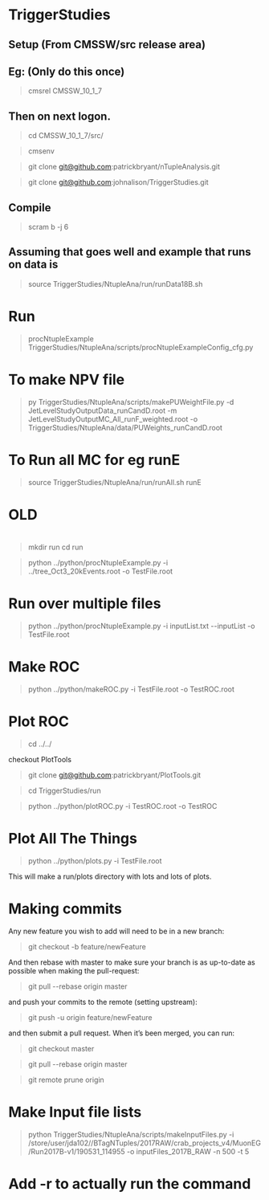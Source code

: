 # TriggerStudies

## Setup  (From CMSSW/src release area)

## Eg: (Only do this once)
> cmsrel CMSSW_10_1_7


## Then on next logon.

> cd CMSSW_10_1_7/src/

> cmsenv

> git clone git@github.com:patrickbryant/nTupleAnalysis.git

> git clone git@github.com:johnalison/TriggerStudies.git

## Compile

> scram b -j 6


## Assuming that goes well and example that runs on data is

> source TriggerStudies/NtupleAna/run/runData18B.sh


# Run
> procNtupleExample TriggerStudies/NtupleAna/scripts/procNtupleExampleConfig_cfg.py

# To make NPV file
>  py TriggerStudies/NtupleAna/scripts/makePUWeightFile.py -d JetLevelStudyOutputData_runCandD.root -m JetLevelStudyOutputMC_All_runF_weighted.root -o TriggerStudies/NtupleAna/data/PUWeights_runCandD.root

# To Run all MC for eg runE
> source TriggerStudies/NtupleAna/run/runAll.sh runE


#
# OLD
#
> mkdir run
> cd run


> python ../python/procNtupleExample.py -i ../tree_Oct3_20kEvents.root -o TestFile.root

# Run over multiple files
> python     ../python/procNtupleExample.py -i inputList.txt  --inputList  -o TestFile.root

# Make ROC
> python ../python/makeROC.py -i TestFile.root -o TestROC.root
# Plot ROC
> cd ../../

checkout PlotTools
> git clone git@github.com:patrickbryant/PlotTools.git

> cd TriggerStudies/run

> python ../python/plotROC.py -i TestROC.root -o TestROC

# Plot All The Things
> python ../python/plots.py -i TestFile.root

This will make a run/plots directory with lots and lots of plots. 

# Making commits
Any new feature you wish to add will need to be in a new branch:
> git checkout -b feature/newFeature

And then rebase with master to make sure your branch is as up-to-date as possible when making the pull-request:
> git pull --rebase origin master

and push your commits to the remote (setting upstream):
> git push -u origin feature/newFeature

and then submit a pull request. When it’s been merged, you can run:
> git checkout master

> git pull --rebase origin master

> git remote prune origin

# Make Input file lists


> python TriggerStudies/NtupleAna/scripts/makeInputFiles.py  -i /store/user/jda102//BTagNTuples/2017RAW/crab_projects_v4/MuonEG/Run2017B-v1/190531_114955  -o inputFiles_2017B_RAW -n 500 -t 5

# Add -r to actually run the command

